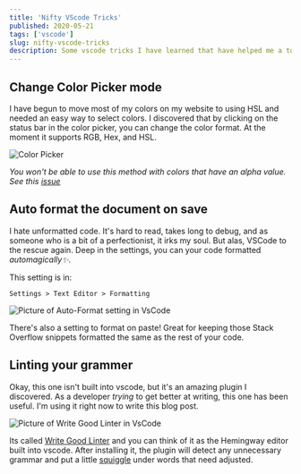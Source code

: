 ```yaml
---
title: 'Nifty VScode Tricks'
published: 2020-05-21
tags: ['vscode']
slug: nifty-vscode-tricks
description: Some vscode tricks I have learned that have helped me a ton
---
```


## Change Color Picker mode

I have begun to move most of my colors on my website to using HSL and needed an easy way to select colors. I discovered that by clicking on the status bar in the color picker, you can change the color format. At the moment it supports RGB, Hex, and HSL.

![Color Picker](vscode-color-picker.gif)

<Callout title="Side note about alpha">

_You won't be able to use this method with colors that have an alpha value. See this [issue](https://github.com/Microsoft/vscode/issues/31644)_

</Callout>

## Auto format the document on save

I hate unformatted code. It's hard to read, takes long to debug, and as someone who is a bit of a perfectionist, it irks my soul. But alas, VSCode to the rescue again. Deep in the settings, you can your code formatted _automagically✨_.

This setting is in:

`Settings > Text Editor > Formatting`

![Picture of Auto-Format setting in VsCode](autoformat.png)

There's also a setting to format on paste! Great for keeping those Stack Overflow snippets formatted the same as the rest of your code.

## Linting your grammer

Okay, this one isn't built into vscode, but it's an amazing plugin I discovered. As a developer _trying_ to get better at writing, this one has been useful. I'm using it right now to write this blog post.

![Picture of Write Good Linter in VsCode](lint-grammar.png)

Its called [Write Good Linter](https://marketplace.visualstudio.com/items?itemName=travisthetechie.write-good-linter) and you can think of it as the Hemingway editor built into vscode. After installing it, the plugin will detect any unnecessary grammar and put a little <u>squiggle</u> under words that need adjusted.
